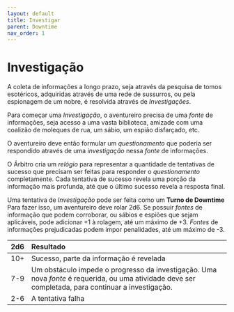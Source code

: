 ```yaml
---
layout: default
title: Investigar
parent: Downtime
nav_order: 1
---
```


# Investigação

A coleta de informações a longo prazo, seja através da pesquisa de tomos esotéricos, adquiridas através de uma rede de sussurros, ou pela espionagem de um nobre, é resolvida através de _Investigações_.

Para começar uma _Investigação_, o aventureiro precisa de uma _fonte_ de informações, seja acesso a uma vasta biblioteca, amizade com uma coalizão de moleques de rua, um sábio, um espião disfarçado, etc.

O aventureiro deve então formular um _questionamento_ que poderia ser respondido através de uma _investigação_ nessa _fonte_ de informações.

O Árbitro cria um _relógio_ para representar a quantidade de tentativas de sucesso que precisam ser feitas para responder o _questionamento_ completamente. Cada tentativa de sucesso revela uma porção da informação mais profunda, até que o último sucesso revela a resposta final.

Uma tentativa de _Investigação_ pode ser feita como um **Turno de Downtime** Para fazer isso, um aventureiro deve rolar 2d6. Se possuir _fontes_ de informação que podem corroborar, ou sábios e espiões que sejam aplicáveis, pode adicionar +1 à rolagem, até um máximo de +3. _Fontes_ de informações prejudicadas podem impor penalidades, até um máximo de -3.

| 2d6 | Resultado |
| :-- | :-- |
| 10+ | Sucesso, parte da informação é revelada |
| 7-9 | Um obstáculo impede o progresso da investigação. Uma nova _fonte_ é requerida, ou uma atividade deve ser completada, para continuar a investigação. |
| 2-6 | A tentativa falha |
